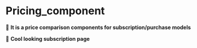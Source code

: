 # Pricing_component

🍁 **It is a price comparison components for subscription/purchase models**
>
🍁 **Cool looking subscription page**
